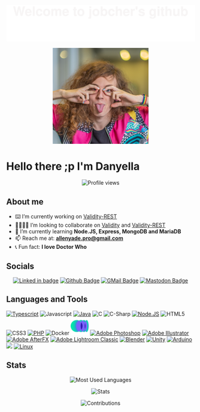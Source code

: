 ![Cool animation](https://raw.githubusercontent.com/BEPb/BEPb/5c63fa170d1cbbb0b1974f05a3dbe6aca3f5b7f3/assets/Bottom_up.svg)
<div align=center><img src="./6M5A0164_square.png" width=256></div>

# Hello there ;p I'm Danyella

<div align=center>


![Profile views](https://komarev.com/ghpvc/?username=movva-gpu&label=Profile%20views&style=for-the-badge&color=ff22aa)

</div>


## About me

- ⌨️ I’m currently working on [Validity-REST](https://github.com/movva-gpu/Validity-REST)
- 🫱🏻‍🫲🏼 I’m looking to collaborate on [Validity](https://github.com/movva-gpu/ValidityRE) and [Validity-REST](https://github.com/movva-gpu/Validity-REST)
- 📖 I’m currently learning **Node.JS, Express, MongoDB and MariaDB**
- 📫 Reach me at: **<allenyade.pro@gmail.com>**
- 📞 Fun fact: **I love Doctor Who**

## Socials

<div align=center>

[![Linked in badge](https://img.shields.io/badge/LinkedIn-0A66C2?style=for-the-badge&logo=linkedin&logoColor=white)](https://www.linkedin.com/in/danyella-strikann)
[![Github Badge](https://img.shields.io/badge/GitHub-100000?style=for-the-badge&logo=github&logoColor=white)](https://github.com/movva-gpu)
[![GMail Badge](https://img.shields.io/badge/-Gmail-EA4335?style=for-the-badge&logo=gmail&logoColor=white)](mailto:allenyade.pro@gmail.com)
[![Mastodon Badge](https://img.shields.io/badge/-Mastodon-6364FF?style=for-the-badge&logo=mastodon&logoColor=white)](https://piaille.fr/@danyella_strikann)

</div>

## Languages and Tools

[![Typescript](https://upload.wikimedia.org/wikipedia/commons/thumb/4/4c/Typescript_logo_2020.svg/48px-Typescript_logo_2020.svg.png)](https://www.typescriptlang.org)
![Javascript](https://upload.wikimedia.org/wikipedia/commons/thumb/9/99/Unofficial_JavaScript_logo_2.svg/48px-Unofficial_JavaScript_logo_2.svg.png)
[![Java](https://upload.wikimedia.org/wikipedia/fr/thumb/2/2e/Java_Logo.svg/26px-Java_Logo.svg.png)](https://www.java.com/)
![C](https://upload.wikimedia.org/wikipedia/commons/thumb/1/18/C_Programming_Language.svg/48px-C_Programming_Language.svg.png)
![C-Sharp](https://upload.wikimedia.org/wikipedia/commons/thumb/d/d2/C_Sharp_Logo_2023.svg/48px-C_Sharp_Logo_2023.svg.png)
[![Node.JS](https://upload.wikimedia.org/wikipedia/commons/thumb/d/d9/Node.js_logo.svg/48px-Node.js_logo.svg.png)](https://nodejs.org/)
![HTML5](https://upload.wikimedia.org/wikipedia/commons/thumb/6/61/HTML5_logo_and_wordmark.svg/48px-HTML5_logo_and_wordmark.svg.png)
![CSS3](https://upload.wikimedia.org/wikipedia/commons/thumb/d/d5/CSS3_logo_and_wordmark.svg/34px-CSS3_logo_and_wordmark.svg.png)
[![PHP](https://upload.wikimedia.org/wikipedia/commons/thumb/2/27/PHP-logo.svg/48px-PHP-logo.svg.png)](https://php.net)
<img src=https://www.docker.com/wp-content/uploads/2023/04/cropped-Docker-favicon-192x192.png width=48 alt=Docker></img>
[<img src=https://raw.githubusercontent.com/VSCodium/vscodium/6ada8c9026e0560417ade5c788103f56d9588fd6/icons/stable/codium_clt.svg width=48 alt=VSCodium>](https://vscodium.com)
[![Adobe Photoshop](https://upload.wikimedia.org/wikipedia/commons/thumb/a/af/Adobe_Photoshop_CC_icon.svg/48px-Adobe_Photoshop_CC_icon.svg.png)](https://www.adobe.com/fr/products/photoshop.html)
[![Adobe Illustrator](https://upload.wikimedia.org/wikipedia/commons/thumb/f/fb/Adobe_Illustrator_CC_icon.svg/48px-Adobe_Illustrator_CC_icon.svg.png)](https://www.adobe.com/fr/products/illustrator.html)
[![Adobe AfterFX](https://upload.wikimedia.org/wikipedia/commons/thumb/c/cb/Adobe_After_Effects_CC_icon.svg/48px-Adobe_After_Effects_CC_icon.svg.png)](https://www.adobe.com/fr/products/aftereffects.html)
[![Adobe Lightroom Classic](https://upload.wikimedia.org/wikipedia/commons/thumb/5/56/Adobe_Photoshop_Lightroom_Classic_CC_icon.svg/48px-Adobe_Photoshop_Lightroom_Classic_CC_icon.svg.png)](https://www.adobe.com/fr/products/photoshop-lightroom-classic.html)
[![Blender](https://upload.wikimedia.org/wikipedia/commons/thumb/0/0c/Blender_logo_no_text.svg/48px-Blender_logo_no_text.svg.png)](https://blender.org/)
[<img src=https://cdn.sanity.io/images/fuvbjjlp/production/bd6440647fa19b1863cd025fa45f8dad98d33181-2000x2000.png width=48 alt=Unity>](https://unity.com/)
[![Arduino](https://upload.wikimedia.org/wikipedia/commons/thumb/8/87/Arduino_Logo.svg/48px-Arduino_Logo.svg.png)](https://arduino.cc)
[<img src=https://git-scm.com/images/logos/downloads/Git-Icon-1788C.png width=48>](https://git-scm.com/)
[![Linux](https://upload.wikimedia.org/wikipedia/commons/thumb/d/dd/Linux_logo.jpg/40px-Linux_Logo.jpg.png)](https://linux.org)

## Stats

<div align=center>

![Most Used Languages](https://github-readme-stats.vercel.app/api/top-langs/?username=movva-gpu&langs_count=3)

![Stats](https://github-readme-stats.vercel.app/api?username=movva-gpu&show_icons=true&locale=en)

![Contributions](https://github-readme-streak-stats.herokuapp.com/?user=movva-gpu)

</div>
